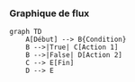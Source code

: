 ### Graphique de flux
```mermaid
graph TD
    A[Début] --> B{Condition}
    B -->|True| C[Action 1]
    B -->|False| D[Action 2]
    C --> E[Fin]
    D --> E
```